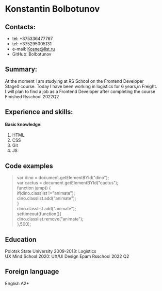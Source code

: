 # Konstantin Bolbotunov
## Contacts:
* tel: +375336477767
* tel: +375295005131
* e-mail: Kosne@list.ru
* GitHub: Bolbotunov
## Summary:
At the moment I am studying at RS School on the Frontend Developer Stage0 course. Today I have been working in logistics for 6 years,in Freight. I will plan to find a job as a Frontend Developer after completing the course
Finished Rsschool 2022Q2
## Experience and skills:
#### Basic knowledge:
1. HTML
2. CSS
3. Git
4. JS
## Code examples
  >var dino = document.getElementBYId("dino");  
   var cactus = document.getElementBYId("cactus");  
   function jump() {  
	   if(dino.classlist !="animate");  
	   dino.classlist.add("animate");  
   }  
 	  dino.classlist.add("animate");  
   settimeout(function(){  
	   	dino.classlist.remove("animate");  
   	},500);   

## Education
Polotsk State University 2009-2013: Logistics  
UX Mind School 2020:  UX/UI Design
Epam Rsschool 2022 Q2

## Foreign language
English A2+
